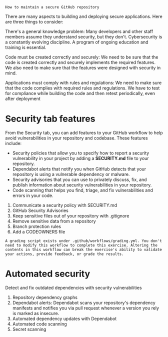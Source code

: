 ```
How to maintain a secure GitHub repository
```

There are many aspects to building and deploying secure applications. Here are three things to consider:

There's a general knowledge problem: Many developers and other staff members assume they understand security, but they don't. Cybersecurity is a constantly evolving discipline. A program of ongoing education and training is essential.

Code must be created correctly and securely: We need to be sure that the code is created correctly and securely implements the required features. We also need to make sure that the features were designed with security in mind.

Applications must comply with rules and regulations: We need to make sure that the code complies with required rules and regulations. We have to test for compliance while building the code and then retest periodically, even after deployment

# Security tab features

From the Security tab, you can add features to your GitHub workflow to help avoid vulnerabilities in your repository and codebase. These features include:

* Security policies that allow you to specify how to report a security vulnerability in your project by adding a **SECURITY.md** file to your repository.
* Dependabot alerts that notify you when GitHub detects that your repository is using a vulnerable dependency or malware.
* Security advisories that you can use to privately discuss, fix, and publish information about security vulnerabilities in your repository.
* Code scanning that helps you find, triage, and fix vulnerabilities and errors in your code.


1. Communicate a security policy with SECURITY.md
2. GitHub Security Advisories
3. Keep sensitive files out of your repository with .gitignore
4. Remove sensitive data from a repository
5. Branch protection rules
6. Add a CODEOWNERS file

~~~~
A grading script exists under .github/workflows/grading.yml. You don't need to modify this workflow to complete this exercise. Altering the contents in this workflow can break the exercise's ability to validate your actions, provide feedback, or grade the results.
~~~~


# Automated security

Detect and fix outdated dependencies with security vulnerabilities

1. Repository dependency graphs
2. Dependabot alerts: Dependabot scans your repository's dependency manifests and notifies you via pull request whenever a version you rely is marked as insecure.
3. Automated dependency updates with Dependabot
4. Automated code scanning
5. Secret scanning



